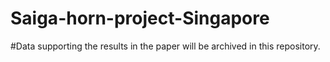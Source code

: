 # Saiga-horn-project-Singapore
#Data supporting the results in the paper will be archived in this repository.
